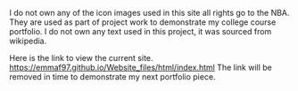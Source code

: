 I do not own any of the icon images used in this site all rights go to the NBA. They are used as part of project work to demonstrate my college course portfolio.
I do not own any text used in this project, it was sourced from wikipedia.

Here is the link to view the current site.
https://emmaf97.github.io/Website_files/html/index.html
The link will be removed in time to demonstrate my next portfolio piece.

